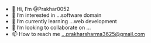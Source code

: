 - 👋 Hi, I’m @Prakhar0052
- 👀 I’m interested in ...software domain
- 🌱 I’m currently learning ...web development
- 💞️ I’m looking to collaborate on ...
- 📫 How to reach me ...prakharsharma3625@gmail.com

<!---
Prakhar0052/Prakhar0052 is a ✨ special ✨ repository because its `README.md` (this file) appears on your GitHub profile.
You can click the Preview link to take a look at your changes.
--->
